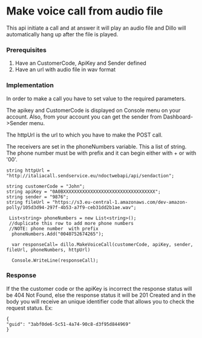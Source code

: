 
# Make voice call from audio file

This api initiate a call and at answer it will play an audio file and Dillo will automatically hang up after the file is played.

### Prerequisites 

1. Have an CustomerCode, ApiKey and Sender defined 
2. Have an url with  audio file in wav format

### Implementation

In order to make a call you have to set value to the required parameters.

The apikey and CustomerCode is displayed on Console menu on your account. Also, from your account you can get the sender from  Dashboard->Sender menu.

The httpUrl is the url to which you have to make the POST call. 

The receivers are set in the phoneNumbers variable. This a list of string. The phone number must be with prefix and it can begin either with + or with '00'.

```
string httpUrl = "http://italiacall.sendservice.eu/ndoctwebapi/api/sendaction";

string customerCode = "John";
string apiKey = "0A0BXXXXXXXXXXXXXXXXXXXXXXXXXXXXXXXXXX";
string sender = "9876";
string fileUrl = "https://s3.eu-central-1.amazonaws.com/dev-amazon-polly/105d3d94-297f-4b53-a7f9-ceb31dd2b1ae.wav";     

 List<string> phoneNumbers = new List<string>();
 //duplicate this row to add more phone numbers
 //NOTE: phone number  with prefix
  phoneNumbers.Add("0040752674265");

  var responseCall= dillo.MakeVoiceCall(customerCode, apiKey, sender, fileUrl, phoneNumbers, httpUrl)

  Console.WriteLine(responseCall);
```

### Response

If the the customer code or the apiKey is incorrect the response status  will be 404 Not Found, else the response status it will be 201 Created and in the body you will receive an unique identifier code that allows you to check the request status.
Ex:

```
{
"guid": "3abf0de6-5c51-4a74-90c8-d3f95d844969"
}
```

